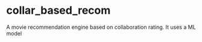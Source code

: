# collar_based_recom
A movie recommendation engine based on collaboration rating. It uses a ML model
